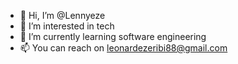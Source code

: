 - 👋 Hi, I’m @Lennyeze
- 👀 I’m interested in tech
- 🌱 I’m currently learning software engineering
- 📫 You can reach on leonardezeribi88@gmail.com

<!---
Lennyeze/Lennyeze is a ✨ special ✨ repository because its `README.md` (this file) appears on your GitHub profile.
You can click the Preview link to take a look at your changes.
--->
